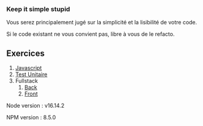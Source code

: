 ### Keep it simple stupid

Vous serez principalement jugé sur la simplicité et la lisibilité de votre code.

Si le code existant ne vous convient pas, libre à vous de le refacto.


## Exercices

1. [Javascript](javascript/README.md)
2. [Test Unitaire](tests/README.md)
3. Fullstack
   1. [Back](fullstack/back/README.md)
   2. [Front](fullstack/front/README.md)

Node version : v16.14.2

NPM version : 8.5.0
